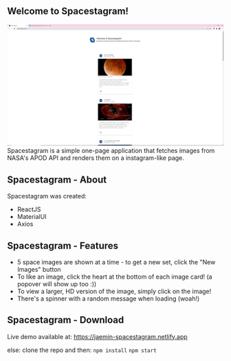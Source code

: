 
## Welcome to Spacestagram!
![screenshot_landing_page](https://github.com/xPuffball/spacestagram/blob/main/screenshots/final.JPG)
Spacestagram is a simple one-page application that fetches images from NASA's APOD API and
renders them on a instagram-like page. 

## Spacestagram - About
Spacestagram was created:
- ReactJS
- MaterialUI
- Axios

## Spacestagram - Features
- 5 space images are shown at a time - to get a new set, click the "New Images" button
- To like an image, click the heart at the bottom of each image card! (a popover will show up too :))
- To view a larger, HD version of the image, simply click on the image!
- There's a spinner with a random message when loading (woah!)

## Spacestagram - Download
Live demo available at: https://jaemin-spacestagram.netlify.app

else:
clone the repo and then:
`npm install`
`npm start`
